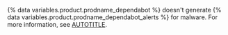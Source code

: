 {% data variables.product.prodname_dependabot %} doesn't generate {% data variables.product.prodname_dependabot_alerts %} for malware. For more information, see [AUTOTITLE](/code-security/security-advisories/working-with-global-security-advisories-from-the-github-advisory-database/about-the-github-advisory-database#malware-advisories).
